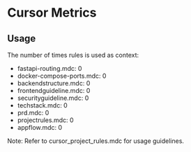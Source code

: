 # Cursor Metrics

## Usage

The number of times rules is used as context:

* fastapi-routing.mdc: 0
* docker-compose-ports.mdc: 0
* backendstructure.mdc: 0
* frontendguideline.mdc: 0
* securityguideline.mdc: 0
* techstack.mdc: 0
* prd.mdc: 0
* projectrules.mdc: 0
* appflow.mdc: 0

Note: Refer to cursor_project_rules.mdc for usage guidelines. 